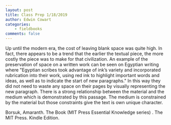 ```yaml
---
layout: post
title: Class Prep 1/18/2019
author: Edwin Cowart
categories:
    - fieldbooks
comments: false
---
```


Up until the modern era, the cost of leaving blank space was quite high. In fact, there appears to be a trend that the earlier the textual piece, the more costly the piece was to make for that civilization. An example of the preservation of space on a written work can be seen on Egyptian writing where "Egyptian scribes took advantage of ink’s variety and incorporated rubrication into their work, using red ink to highlight important words and ideas, as well as to indicate the start of new paragraphs." In this way they did not need to waste any space on their pages by visually representing the new paragraph. There is a strong relationship between the material and the medium which is demonstrated by this passage. The medium is constrained by the material but those constraints give the text is own unique character.

Borsuk, Amaranth. The Book (MIT Press Essential Knowledge series) . The MIT Press. Kindle Edition. 